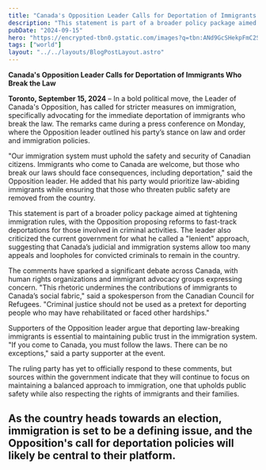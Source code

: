 ```yaml
---
title: "Canada's Opposition Leader Calls for Deportation of Immigrants Who Break the Law"
description: "This statement is part of a broader policy package aimed at tightening immigration rules, with the Opposition proposing reforms to fast-track deportations for those involved in criminal activities."
pubDate: "2024-09-15"
hero: "https://encrypted-tbn0.gstatic.com/images?q=tbn:ANd9GcSHekpFmC2StJqrEewdxfO1ORw7bLQntw7XtQ8-rRtfWuCohNqFJHm5VqSQfskWlnA2z5c&usqp=CAU"
tags: ["world"]
layout: "../../layouts/BlogPostLayout.astro"
---
```

**Canada's Opposition Leader Calls for Deportation of Immigrants Who Break the Law**

**Toronto, September 15, 2024** – In a bold political move, the Leader of Canada's Opposition, has called for stricter measures on immigration, specifically advocating for the immediate deportation of immigrants who break the law. The remarks came during a press conference on Monday, where the Opposition leader outlined his party’s stance on law and order and immigration policies.

"Our immigration system must uphold the safety and security of Canadian citizens. Immigrants who come to Canada are welcome, but those who break our laws should face consequences, including deportation," said the Opposition leader. He added that his party would prioritize law-abiding immigrants while ensuring that those who threaten public safety are removed from the country.

This statement is part of a broader policy package aimed at tightening immigration rules, with the Opposition proposing reforms to fast-track deportations for those involved in criminal activities. The leader also criticized the current government for what he called a "lenient" approach, suggesting that Canada’s judicial and immigration systems allow too many appeals and loopholes for convicted criminals to remain in the country.

The comments have sparked a significant debate across Canada, with human rights organizations and immigrant advocacy groups expressing concern. "This rhetoric undermines the contributions of immigrants to Canada’s social fabric," said a spokesperson from the Canadian Council for Refugees. "Criminal justice should not be used as a pretext for deporting people who may have rehabilitated or faced other hardships."

Supporters of the Opposition leader argue that deporting law-breaking immigrants is essential to maintaining public trust in the immigration system. "If you come to Canada, you must follow the laws. There can be no exceptions," said a party supporter at the event.

The ruling party has yet to officially respond to these comments, but sources within the government indicate that they will continue to focus on maintaining a balanced approach to immigration, one that upholds public safety while also respecting the rights of immigrants and their families.

As the country heads towards an election, immigration is set to be a defining issue, and the Opposition's call for deportation policies will likely be central to their platform.
---